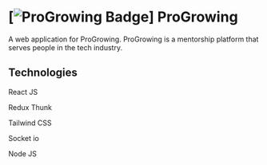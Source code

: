 # [![ProGrowing Badge](https://res.cloudinary.com/dymd1jkbl/image/upload/v1689330770/pg/emzagcg56bthavrhnmsi.png)] ProGrowing

A web application for ProGrowing. ProGrowing is a mentorship platform that serves people in the tech industry.
## Technologies

React JS

Redux Thunk

Tailwind CSS

Socket io

Node JS
